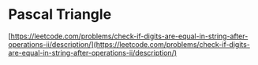 # Pascal Triangle

[https://leetcode.com/problems/check-if-digits-are-equal-in-string-after-operations-ii/description/](https://leetcode.com/problems/check-if-digits-are-equal-in-string-after-operations-ii/description/)
